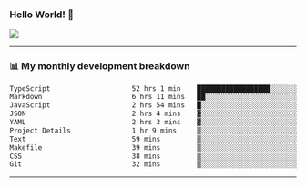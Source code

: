 ### Hello World! 👋

<a>
  <img align="center" src="https://github-readme-stats.vercel.app/api?username=megatunger&count_private=true&include_all_commits=true&bg_color=30,56CCF2,2F80ED&title_color=fff&text_color=fff" />
</a>

------
### 📊 My monthly development breakdown

<!--START_SECTION:waka-->

```txt
TypeScript                    52 hrs 1 min    ██████████████████░░░░░░░   72.49 %
Markdown                      6 hrs 11 mins   ██░░░░░░░░░░░░░░░░░░░░░░░   08.63 %
JavaScript                    2 hrs 54 mins   █░░░░░░░░░░░░░░░░░░░░░░░░   04.06 %
JSON                          2 hrs 4 mins    ▓░░░░░░░░░░░░░░░░░░░░░░░░   02.89 %
YAML                          2 hrs 3 mins    ▓░░░░░░░░░░░░░░░░░░░░░░░░   02.87 %
Project Details               1 hr 9 mins     ▒░░░░░░░░░░░░░░░░░░░░░░░░   01.62 %
Text                          59 mins         ▒░░░░░░░░░░░░░░░░░░░░░░░░   01.38 %
Makefile                      39 mins         ▒░░░░░░░░░░░░░░░░░░░░░░░░   00.91 %
CSS                           38 mins         ▒░░░░░░░░░░░░░░░░░░░░░░░░   00.89 %
Git                           32 mins         ▒░░░░░░░░░░░░░░░░░░░░░░░░   00.76 %
```

<!--END_SECTION:waka-->

------
